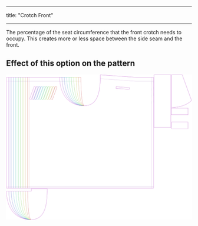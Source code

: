 - - -
title: "Crotch Front"
- - -

The percentage of the seat circumference that the front crotch needs to occupy. This creates more or less space between the side seam and the front.

## Effect of this option on the pattern

![This image shows the effect of this option by superimposing several variants that have a different value for this option](waralee_crotchfront_sample.svg "Effect of this option on the pattern")
